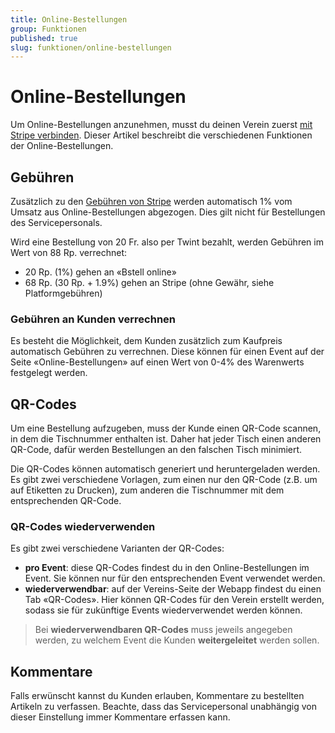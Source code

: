 ```yaml
---
title: Online-Bestellungen
group: Funktionen
published: true
slug: funktionen/online-bestellungen
---
```


# Online-Bestellungen

Um Online-Bestellungen anzunehmen, musst du deinen Verein zuerst
[mit Stripe verbinden](/docs/funktionen/zahlungsanbieter). Dieser Artikel
beschreibt die verschiedenen Funktionen der Online-Bestellungen.

## Gebühren

Zusätzlich zu den
[Gebühren von Stripe](https://stripe.com/de-ch/pricing/local-payment-methods)
werden automatisch 1% vom Umsatz aus Online-Bestellungen abgezogen. Dies gilt
nicht für Bestellungen des Servicepersonals.

Wird eine Bestellung von 20 Fr. also per Twint bezahlt, werden Gebühren im Wert
von 88 Rp. verrechnet:

- 20 Rp. (1%) gehen an «Bstell online»
- 68 Rp. (30 Rp. + 1.9%) gehen an Stripe (ohne Gewähr, siehe Platformgebühren)

### Gebühren an Kunden verrechnen

Es besteht die Möglichkeit, dem Kunden zusätzlich zum Kaufpreis automatisch
Gebühren zu verrechnen. Diese können für einen Event auf der Seite
«Online-Bestellungen» auf einen Wert von 0-4% des Warenwerts festgelegt werden.

## QR-Codes

Um eine Bestellung aufzugeben, muss der Kunde einen QR-Code scannen, in dem die
Tischnummer enthalten ist. Daher hat jeder Tisch einen anderen QR-Code, dafür
werden Bestellungen an den falschen Tisch minimiert.

Die QR-Codes können automatisch generiert und heruntergeladen werden. Es gibt
zwei verschiedene Vorlagen, zum einen nur den QR-Code (z.B. um auf Etiketten zu
Drucken), zum anderen die Tischnummer mit dem entsprechenden QR-Code.

### QR-Codes wiederverwenden

Es gibt zwei verschiedene Varianten der QR-Codes:

- **pro Event**: diese QR-Codes findest du in den Online-Bestellungen im Event.
  Sie können nur für den entsprechenden Event verwendet werden.
- **wiederverwendbar**: auf der Vereins-Seite der Webapp findest du einen Tab
  «QR-Codes». Hier können QR-Codes für den Verein erstellt werden, sodass sie
  für zukünftige Events wiederverwendet werden können.

> Bei **wiederverwendbaren QR-Codes** muss jeweils angegeben werden, zu welchem
> Event die Kunden **weitergeleitet** werden sollen.

## Kommentare

Falls erwünscht kannst du Kunden erlauben, Kommentare zu bestellten Artikeln zu
verfassen. Beachte, dass das Servicepersonal unabhängig von dieser Einstellung
immer Kommentare erfassen kann.
